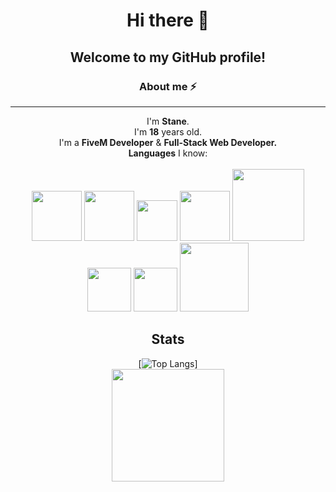 <div align="center">
  <h1>Hi there 👋</h1>
  <h2>Welcome to my GitHub profile!</h2>
  <div>
    <h3>About me ⚡</h3><hr>
    <p>I'm <b>Stane</b>.<br>I'm <b>18</b> years old.<br>I'm a <b>FiveM Developer</b> & <b>Full-Stack Web Developer.</b><br><b>Languages</b> I know:<br><br>
    <img src="http://pngimg.com/uploads/letter_c/letter_c_PNG22.png" width="80">
    <img src="https://webforpc.com/wp-content/uploads/2018/03/c-plus-plus-program-logo-image.png" width="80">
    <img src="https://iconape.com/wp-content/files/rr/352323/png/c-sharp-c-logo.png" width="65">
    <img src="https://www.shareicon.net/data/512x512/2016/07/10/119473_development_512x512.png" width="80">
    <img src="https://clipartcraft.com/images/html5-logo-psd-3.png" width="115">
    <img src="https://raw.githubusercontent.com/odb/official-bash-logo/master/assets/Logos/Icons/PNG/512x512.png" width="70">
    <img src="https://icons.iconarchive.com/icons/cornmanthe3rd/plex/512/Other-python-icon.png" width="70">
    <img src="https://pngimg.com/uploads/php/php_PNG21.png" width="110">
    </p>
  </div>
  <h2>Stats</h2>
  

  [![Top Langs](https://github-readme-stats.vercel.app/api/top-langs/?username=Stane034&theme=dark&layout=compact&show_icons=true)]    
  <img height="180em" src="https://github-readme-stats.vercel.app/api?username=Stane034&show_icons=true&theme=radical"/>
</div>
